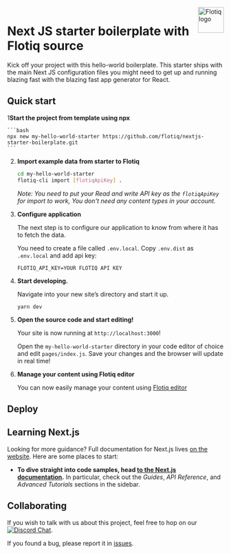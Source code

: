 <a href="https://flotiq.com/">
    <img src="https://editor.flotiq.com/fonts/fq-logo.svg" alt="Flotiq logo" title="Flotiq" align="right" height="60" />
</a>

Next JS starter boilerplate with Flotiq source
===========================

Kick off your project with this hello-world boilerplate. This starter ships with the main Next JS configuration files you might need to get up and running blazing fast with the blazing fast app generator for React.

## Quick start

1**Start the project from template using npx**

    ```bash
    npx new my-hello-world-starter https://github.com/flotiq/nextjs-starter-boilerplate.git
    ```
2. **Import example data from starter to Flotiq**
   
   ```bash
   cd my-hello-world-starter
   flotiq-cli import [flotiqApiKey] .
   ```
   _Note: You need to put your Read and write API key as the `flotiqApiKey` for import to work, You don't need any content types in your account._

4. **Configure application**

   The next step is to configure our application to know from where it has to fetch the data.

   You need to create a file called `.env.local`. Copy `.env.dist` as `.env.local` and add api key:

    ```
    FLOTIQ_API_KEY=YOUR FLOTIQ API KEY
    ```

5. **Start developing.**

   Navigate into your new site’s directory and start it up.

    ```shell
    yarn dev
    ```

5. **Open the source code and start editing!**

   Your site is now running at `http://localhost:3000`!

   Open the `my-hello-world-starter` directory in your code editor of choice and edit `pages/index.js`. Save your changes and the browser will update in real time!

6. **Manage your content using Flotiq editor**

   You can now easily manage your content using [Flotiq editor](https://editor.flotiq.com)

## Deploy

## Learning Next.js

Looking for more guidance? Full documentation for Next.js lives [on the website](https://nextjs.org/). Here are some places to start:

- **To dive straight into code samples, head [to the Next.js documentation](https://nextjs.org/docs/getting-started).** In particular, check out the _Guides_, _API Reference_, and _Advanced Tutorials_ sections in the sidebar.

## Collaborating

If you wish to talk with us about this project, feel free to hop on our [![Discord Chat](https://img.shields.io/discord/682699728454025410.svg)](https://discord.gg/FwXcHnX).

If you found a bug, please report it in [issues](https://github.com/flotiq/nextjs-starter-boilerplate/issues).
